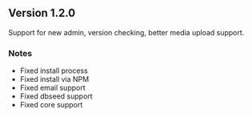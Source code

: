 ## Version 1.2.0

Support for new admin, version checking, better media upload support. 

### Notes

* Fixed install process
* Fixed install via NPM
* Fixed email support
* Fixed dbseed support
* Fixed core support
